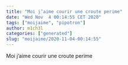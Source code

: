 ```yaml
---
title: "Moi j’aime courir une croute perime"
date: "Wed Nov  4 00:14:55 CET 2020"
tags: ["moijaime", "pipotron"]
author: m1ch3l
categories: ["generated"]
slug: "moijaime/2020-11-04-00:14:55"
---
```


Moi j’aime courir une croute perime
